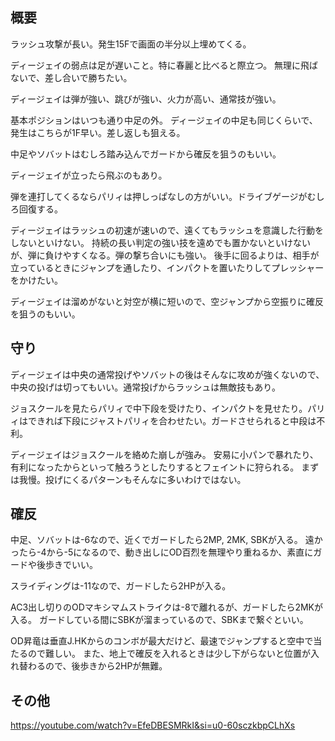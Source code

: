 ## 概要

ラッシュ攻撃が長い。発生15Fで画面の半分以上埋めてくる。

ディージェイの弱点は足が遅いこと。特に春麗と比べると際立つ。
無理に飛ばないで、差し合いで勝ちたい。

ディージェイは弾が強い、跳びが強い、火力が高い、通常技が強い。

基本ポジションはいつも通り中足の外。
ディージェイの中足も同じくらいで、発生はこちらが1F早い。差し返しも狙える。

中足やソバットはむしろ踏み込んでガードから確反を狙うのもいい。

ディージェイが立ったら飛ぶのもあり。

弾を連打してくるならパリィは押しっぱなしの方がいい。ドライブゲージがむしろ回復する。

ディージェイはラッシュの初速が速いので、遠くてもラッシュを意識した行動をしないといけない。
持続の長い判定の強い技を遠めでも置かないといけないが、弾に負けやすくなる。弾の撃ち合いにも強い。
後手に回るよりは、相手が立っているときにジャンプを通したり、インパクトを置いたりしてプレッシャーをかけたい。

ディージェイは溜めがないと対空が横に短いので、空ジャンプから空振りに確反を狙うのもいい。

## 守り

ディージェイは中央の通常投げやソバットの後はそんなに攻めが強くないので、中央の投げは切ってもいい。通常投げからラッシュは無敵技もあり。

ジョスクールを見たらパリィで中下段を受けたり、インパクトを見せたり。パリィはできれば下段にジャストパリィを合わせたい。ガードさせられると中段は不利。

ディージェイはジョスクールを絡めた崩しが強み。
安易に小パンで暴れたり、有利になったからといって触ろうとしたりするとフェイントに狩られる。
まずは我慢。投げにくるパターンもそんなに多いわけではない。

## 確反

中足、ソバットは-6なので、近くでガードしたら2MP, 2MK, SBKが入る。
遠かったら-4から-5になるので、動き出しにOD百烈を無理やり重ねるか、素直にガードや後歩きでいい。

スライディングは-11なので、ガードしたら2HPが入る。

AC3出し切りのODマキシマムストライクは-8で離れるが、ガードしたら2MKが入る。
ガードしている間にSBKが溜まっているので、SBKまで繋ぐといい。

OD昇竜は垂直J.HKからのコンボが最大だけど、最速でジャンプすると空中で当たるので難しい。
また、地上で確反を入れるときは少し下がらないと位置が入れ替わるので、後歩きから2HPが無難。

## その他

https://youtube.com/watch?v=EfeDBESMRkI&si=u0-60sczkbpCLhXs
